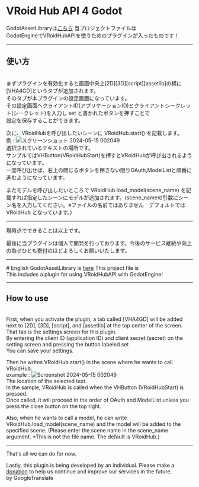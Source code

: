 # VRoid Hub API 4 Godot
GodotAssetLibraryは<a href=https://godotengine.org/asset-library/asset/2974>こちら</a>
 当プロジェクトファイルは<br>
 GodotEngineでVRoidHubAPIを使うためのプラグインが入ったものです！<br>
 <hr>
 <h2>使い方</h2><br>
 まずプラグインを有効化すると画面中央上[2D][3D][script][assetlib]の横に[VHA4GD]というタブが追加されます。<br>
 そのタブが本プラグインの設定画面になっています。<br>
 その設定画面へクライアントID(アプリケーションID)とクライアントシークレット(シークレット)を入力し set と書かれたボタンを押すことで<br>
 設定を保存することができます。
 
 次に、VRoidHubを呼び出したいシーンに VRoidHub.start() を記載します。<br>
 例 : 
 ![スクリーンショット 2024-05-15 002049](https://github.com/AstralMemory/VHA4GD/assets/124105935/026a4840-b875-4f89-879e-6d053c9373d2)<br>
選択されているテキストの場所です。<br>
サンプルではVHButton(VRoidHubStart)を押すとVRoidHubが呼び出されるようになっています。<br>
一度呼び出せば、右上の閉じるボタンを押さない限りOAuth,ModelListと順番に進むようになっています。<br>

またモデルを呼び出したいところで VRoidHub.load_model(scene_name) を記載すれば指定したシーンにモデルが追加されます。(scene_nameの引数にシーン名を入力してください。※ファイルの名前ではありません　デフォルトでは VRoidHub となっています。)
<hr>
現時点でできることは以上です。

最後に当プラグインは個人で開発を行っております。今後のサービス継続や向上の為ぜひとも<a href=https://www.buymeacoffee.com/astralmemory10>寄付</a>のほどよろしくお願いいたします。

<hr>
# English
GodotAssetLibrary is <a href=https://godotengine.org/asset-library/asset/2974>here</a>
 This project file is<br>
  This includes a plugin for using VRoidHubAPI with GodotEngine! <br>
  <hr>
  <h2>How to use</h2><br>
  First, when you activate the plugin, a tab called [VHA4GD] will be added next to [2D], [3D], [script], and [assetlib] at the top center of the screen. <br>
  That tab is the settings screen for this plugin. <br>
  By entering the client ID (application ID) and client secret (secret) on the setting screen and pressing the button labeled set<br>
  You can save your settings.
 
  Then he writes VRoidHub.start() in the scene where he wants to call VRoidHub. <br>
  example : 
  ![Screenshot 2024-05-15 002049](https://github.com/AstralMemory/VHA4GD/assets/124105935/026a4840-b875-4f89-879e-6d053c9373d2)<br>
The location of the selected text. <br>
In the sample, VRoidHub is called when the VHButton (VRoidHubStart) is pressed. <br>
Once called, it will proceed in the order of OAuth and ModelList unless you press the close button on the top right. <br>

Also, when he wants to call a model, he can write VRoidHub.load_model(scene_name) and the model will be added to the specified scene. (Please enter the scene name in the scene_name argument. *This is not the file name. The default is VRoidHub.)
<hr>
That's all we can do for now.

Lastly, this plugin is being developed by an individual. Please make a <a href=https://www.buymeacoffee.com/astralmemory10>donation</a> to help us continue and improve our services in the future.<br>
by GoogleTranslate




 
